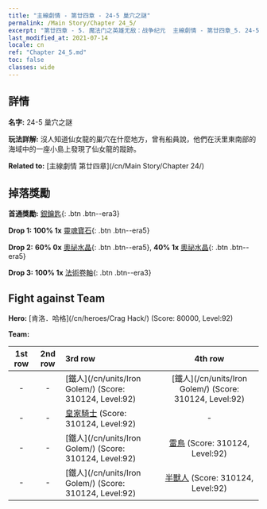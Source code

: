 ```yaml
---
title: "主線劇情 - 第廿四章 - 24-5 巢穴之謎"
permalink: /Main Story/Chapter 24_5/
excerpt: "第廿四章 - 5. 魔法门之英雄无敌：战争纪元  主線劇情 - 第廿四章_5. 24-5 巢穴之謎"
last_modified_at: 2021-07-14
locale: cn
ref: "Chapter 24_5.md"
toc: false
classes: wide
---
```


## 詳情

 **名字:** 24-5 巢穴之謎

 **玩法詳解:** 沒人知道仙女龍的巢穴在什麼地方，曾有船員說，他們在沃里東南部的海域中的一座小島上發現了仙女龍的蹤跡。

 **Related to:** [主線劇情 第廿四章](/cn/Main Story/Chapter 24/)

## 掉落獎勵

 **首通獎勵:** [銀鑰匙](/cn/Items/con_693/){: .btn .btn--era3}

 **Drop 1:** **100% 1x** [靈魂寶石](/cn/Items/mat_86/){: .btn .btn--era5}

 **Drop 2:** **60% 0x** [奧祕水晶](/cn/Items/mat_80/){: .btn .btn--era5}, **40% 1x** [奧祕水晶](/cn/Items/mat_80/){: .btn .btn--era5}

 **Drop 3:** **100% 1x** [法術卷軸](/cn/Items/con_694/){: .btn .btn--era3}


## Fight against Team
 **Hero:** [肯洛．哈格](/cn/heroes/Crag Hack/) (Score: 80000, Level:92)

 **Team:**


  | 1st row | 2nd row | 3rd row | 4th row |
  |:----:|:----:|:----|:----:|
  | - | - | [鐵人](/cn/units/Iron Golem/) (Score: 310124, Level:92)  | [鐵人](/cn/units/Iron Golem/) (Score: 310124, Level:92)  |
  | - | - | [皇家騎士](/cn/units/Cavalier/) (Score: 310124, Level:92)  | - |
  | - | - | [鐵人](/cn/units/Iron Golem/) (Score: 310124, Level:92)  | [雷鳥](/cn/units/Roc/) (Score: 310124, Level:92)  |
  | - | - | [鐵人](/cn/units/Iron Golem/) (Score: 310124, Level:92)  | [半獸人](/cn/units/Orc/) (Score: 310124, Level:92)  |


